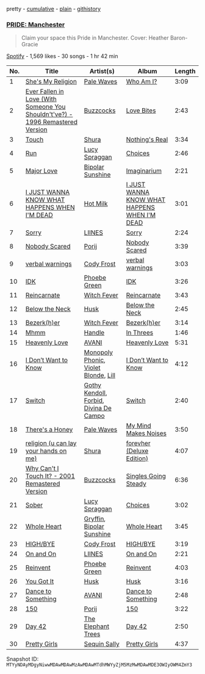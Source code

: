 pretty - [cumulative](/playlists/cumulative/37i9dQZF1DX5s99CZPCFK4.md) - [plain](/playlists/plain/37i9dQZF1DX5s99CZPCFK4) - [githistory](https://github.githistory.xyz/mackorone/spotify-playlist-archive/blob/main/playlists/plain/37i9dQZF1DX5s99CZPCFK4)

### [PRIDE: Manchester](https://open.spotify.com/playlist/37i9dQZF1DX5s99CZPCFK4)

> Claim your space this Pride in Manchester\. Cover: Heather Baron\-Gracie

[Spotify](https://open.spotify.com/user/spotify) - 1,569 likes - 30 songs - 1 hr 42 min

| No. | Title | Artist(s) | Album | Length |
|---|---|---|---|---|
| 1 | [She's My Religion](https://open.spotify.com/track/0LwJllN73QYBHEBdGUTyEp) | [Pale Waves](https://open.spotify.com/artist/0wOej91SVqB1zcYkW6xUtA) | [Who Am I?](https://open.spotify.com/album/5FLKDb9bvbMu0yTahZtgHO) | 3:09 |
| 2 | [Ever Fallen in Love \(With Someone You Shouldn't've?\) \- 1996 Remastered Version](https://open.spotify.com/track/5YUJMvTg4AWHKjqQidTsGK) | [Buzzcocks](https://open.spotify.com/artist/2DxlS3lTLFIq70S7ap5H3y) | [Love Bites](https://open.spotify.com/album/5rMPmOj5n5TRtphgHpqEVg) | 2:43 |
| 3 | [Touch](https://open.spotify.com/track/2ylVfK4pVfeSV4zxieyT2B) | [Shura](https://open.spotify.com/artist/1qpR5mURxk3d8f6mww6uKT) | [Nothing's Real](https://open.spotify.com/album/2igeHhP9UZ7ko10H1K0DbP) | 3:34 |
| 4 | [Run](https://open.spotify.com/track/6izndsBZvyN6goqhfePz1e) | [Lucy Spraggan](https://open.spotify.com/artist/3QLPy7F0m9XgChp2Lk9B3N) | [Choices](https://open.spotify.com/album/6zE8tiHOsAe74bv0VJIYX5) | 2:46 |
| 5 | [Major Love](https://open.spotify.com/track/41nMaioRsKSmfxAcKjNIXz) | [Bipolar Sunshine](https://open.spotify.com/artist/0CjWKoS55T7DOt0HJuwF1H) | [Imaginarium](https://open.spotify.com/album/6YpMqdWnIpVhlaelSbcJOf) | 2:21 |
| 6 | [I JUST WANNA KNOW WHAT HAPPENS WHEN I'M DEAD](https://open.spotify.com/track/7G3DkPRJHquwYrLWDNbPDf) | [Hot Milk](https://open.spotify.com/artist/1koutXdSFq2PHqtxSWj9tK) | [I JUST WANNA KNOW WHAT HAPPENS WHEN I'M DEAD](https://open.spotify.com/album/4XsszMgHic2truChcjsnTm) | 3:01 |
| 7 | [Sorry](https://open.spotify.com/track/1LrMwgLn973lcjAlkxoX0p) | [LIINES](https://open.spotify.com/artist/1JfKFoNd6l125tY9uJcd4f) | [Sorry](https://open.spotify.com/album/12mEYu1QsUj8mWVhNMuyr5) | 2:24 |
| 8 | [Nobody Scared](https://open.spotify.com/track/0XW3UfxGKohQPt7FxaCuHU) | [Porij](https://open.spotify.com/artist/5Ph4BCHTBnS7CJctvtUDkp) | [Nobody Scared](https://open.spotify.com/album/3ssYNO0NqPUMYJFjk9qtAW) | 3:39 |
| 9 | [verbal warnings](https://open.spotify.com/track/02JZIF70F9dpOCdenwFwH3) | [Cody Frost](https://open.spotify.com/artist/3FobDbMc9jNxkZ8GCc685W) | [verbal warnings](https://open.spotify.com/album/71884HMgAShpsgBO7aR26P) | 3:03 |
| 10 | [IDK](https://open.spotify.com/track/5oObGXk0NriZXxV78aIO0X) | [Phoebe Green](https://open.spotify.com/artist/5qt7yk11uFzsBUC3CgbyNP) | [IDK](https://open.spotify.com/album/15GbsI16l3f6XhdEVxn0EM) | 3:26 |
| 11 | [Reincarnate](https://open.spotify.com/track/5T0kdOTi4ThnKjq2nIPbzS) | [Witch Fever](https://open.spotify.com/artist/1Zdd7fqk5jtuMUwE7agpS1) | [Reincarnate](https://open.spotify.com/album/60xXitOtSrFl4di6wCA5V7) | 3:43 |
| 12 | [Below the Neck](https://open.spotify.com/track/3mUKL4Kv4gEy7ibKwFzLnO) | [Husk](https://open.spotify.com/artist/5rxW72hkuquJAYuBZz1now) | [Below the Neck](https://open.spotify.com/album/4zNRpDATEDYoKOaXsiyOpH) | 2:45 |
| 13 | [Bezerk\(h\)er](https://open.spotify.com/track/2WQkjX2wMvhpHeqN8kY2f8) | [Witch Fever](https://open.spotify.com/artist/1Zdd7fqk5jtuMUwE7agpS1) | [Bezerk\(h\)er](https://open.spotify.com/album/6fsJWtxXpYPZROXDvW4J0Q) | 3:14 |
| 14 | [Mhmm](https://open.spotify.com/track/7BnMnBtQvKILCJlQfoOcN8) | [Handle](https://open.spotify.com/artist/2RW5pM7q04aBpVfh7sl3wc) | [In Threes](https://open.spotify.com/album/5wqBi2juBdWCijxa1a5QFk) | 1:46 |
| 15 | [Heavenly Love](https://open.spotify.com/track/6x5EYKViqkDU4q905CO6yu) | [AVANI](https://open.spotify.com/artist/0r5yybkQ4TeZEPCdIQnO9a) | [Heavenly Love](https://open.spotify.com/album/7ChizWvK85EKHiaYkE8N2N) | 5:31 |
| 16 | [I Don’t Want to Know](https://open.spotify.com/track/1VXoA3mgp5cVCUxOt2QSLc) | [Monopoly Phonic](https://open.spotify.com/artist/56acJd6ykGMSSnO5jZ52C6), [Violet Blonde](https://open.spotify.com/artist/4mVtVTvCbF9vLE6N1xN5RT), [Lill](https://open.spotify.com/artist/77xjAZ7wHk1zOtMj7iLET1) | [I Don’t Want to Know](https://open.spotify.com/album/61veMMWSgsRMSK5viWCS2T) | 4:12 |
| 17 | [Switch](https://open.spotify.com/track/63LfC4aXQHJ0l4IYbzXzuh) | [Gothy Kendoll](https://open.spotify.com/artist/2f3hPID8YgUmUzwwSF0BAy), [Forbid](https://open.spotify.com/artist/2ohXUD9RjzrInO4lKKSXJ0), [Divina De Campo](https://open.spotify.com/artist/2aQPlCSNFXtHbem9TfV8Y9) | [Switch](https://open.spotify.com/album/66K1o3FYT7IhunbU4AGFN7) | 2:40 |
| 18 | [There's a Honey](https://open.spotify.com/track/7x340DZyQlxuXZOsBHT7kd) | [Pale Waves](https://open.spotify.com/artist/0wOej91SVqB1zcYkW6xUtA) | [My Mind Makes Noises](https://open.spotify.com/album/409ucdW5uJn96fKCsHWPDg) | 3:50 |
| 19 | [religion \(u can lay your hands on me\)](https://open.spotify.com/track/6oKhJ40aVvrGbmZ3ZRze1u) | [Shura](https://open.spotify.com/artist/1qpR5mURxk3d8f6mww6uKT) | [forevher \(Deluxe Edition\)](https://open.spotify.com/album/2DdX0EJhoMwX4q9qmtUtQ1) | 4:07 |
| 20 | [Why Can't I Touch It? \- 2001 Remastered Version](https://open.spotify.com/track/037DAJ2ClglNQbEvXpGav4) | [Buzzcocks](https://open.spotify.com/artist/2DxlS3lTLFIq70S7ap5H3y) | [Singles Going Steady](https://open.spotify.com/album/6TxgQwGrbG3XZLNPOEhg7E) | 6:36 |
| 21 | [Sober](https://open.spotify.com/track/3fTokbLfwqwi5cMZmGcI4b) | [Lucy Spraggan](https://open.spotify.com/artist/3QLPy7F0m9XgChp2Lk9B3N) | [Choices](https://open.spotify.com/album/6zE8tiHOsAe74bv0VJIYX5) | 3:02 |
| 22 | [Whole Heart](https://open.spotify.com/track/4Z1t1aMRif8ES212kTN8H2) | [Gryffin](https://open.spotify.com/artist/2ZRQcIgzPCVaT9XKhXZIzh), [Bipolar Sunshine](https://open.spotify.com/artist/0CjWKoS55T7DOt0HJuwF1H) | [Whole Heart](https://open.spotify.com/album/5LKilxrPSOHakkR3V56YYZ) | 3:45 |
| 23 | [HIGH/BYE](https://open.spotify.com/track/7eZNrmLFIuWUG8Y9PQTdNY) | [Cody Frost](https://open.spotify.com/artist/3FobDbMc9jNxkZ8GCc685W) | [HIGH/BYE](https://open.spotify.com/album/5rG7lGZiCZKBC3TpfrfRhg) | 3:19 |
| 24 | [On and On](https://open.spotify.com/track/59FaPT1JlKkZ1cFhxFqlEP) | [LIINES](https://open.spotify.com/artist/1JfKFoNd6l125tY9uJcd4f) | [On and On](https://open.spotify.com/album/7sdELPhbcOvJPissfoXr7S) | 2:21 |
| 25 | [Reinvent](https://open.spotify.com/track/2vjo6HuhOURw0wXsb0EVCa) | [Phoebe Green](https://open.spotify.com/artist/5qt7yk11uFzsBUC3CgbyNP) | [Reinvent](https://open.spotify.com/album/0DopL7jM6rl5x0bPgNGaG0) | 4:03 |
| 26 | [You Got It](https://open.spotify.com/track/52OkveO7u4p7X3nxOsOrzo) | [Husk](https://open.spotify.com/artist/5rxW72hkuquJAYuBZz1now) | [Husk](https://open.spotify.com/album/1xe6E8CAT4WYthCpc7E3Lb) | 3:16 |
| 27 | [Dance to Something](https://open.spotify.com/track/7BqxxFzAs7fCVnGTNGTNxL) | [AVANI](https://open.spotify.com/artist/0r5yybkQ4TeZEPCdIQnO9a) | [Dance to Something](https://open.spotify.com/album/7mOvX1sbnQjNc0X7ACGgmx) | 2:48 |
| 28 | [150](https://open.spotify.com/track/6TVLFB1pGmMseWiQouJDLn) | [Porij](https://open.spotify.com/artist/5Ph4BCHTBnS7CJctvtUDkp) | [150](https://open.spotify.com/album/1nMRj8vpaz7qH3g1Qrtl6U) | 3:22 |
| 29 | [Day 42](https://open.spotify.com/track/7zNPYnybauNNX8qbbhUcQU) | [The Elephant Trees](https://open.spotify.com/artist/076PlugnRU6aiknuYNP42e) | [Day 42](https://open.spotify.com/album/2oETl5zuQSbdakU3bEjNPC) | 2:50 |
| 30 | [Pretty Girls](https://open.spotify.com/track/0JenjTjq7rMuOCSSa9Emdg) | [Sequin Sally](https://open.spotify.com/artist/4yxMzd8vbs3GzD4lGsWApK) | [Pretty Girls](https://open.spotify.com/album/5qM3z1qGfvhniqzz5S8qwR) | 4:37 |

Snapshot ID: `MTYyNDAyMDgyNiwwMDAwMDAwMzAwMDAwMTdhMWYyZjM5MzMwMDAwMDE3OWIyOWM4ZmY3`